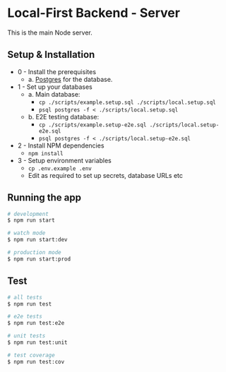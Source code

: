 # Local-First Backend - Server
This is the main Node server. 

## Setup & Installation

- 0 - Install the prerequisites
   - a. [Postgres](https://www.postgresql.org/) for the database.
- 1 - Set up your databases
  - a. Main database:
    - `cp ./scripts/example.setup.sql ./scripts/local.setup.sql`
    - `psql postgres -f < ./scripts/local.setup.sql`
  - b. E2E testing database:
    - `cp ./scripts/example.setup-e2e.sql ./scripts/local.setup-e2e.sql`
    - `psql postgres -f < ./scripts/local.setup-e2e.sql`
- 2 - Install NPM dependencies
  - `npm install`
- 3 - Setup environment variables
  - `cp .env.example .env`
  - Edit as required to set up secrets, database URLs etc


## Running the app

```bash
# development
$ npm run start

# watch mode
$ npm run start:dev

# production mode
$ npm run start:prod
```

## Test

```bash
# all tests
$ npm run test

# e2e tests
$ npm run test:e2e

# unit tests
$ npm run test:unit

# test coverage
$ npm run test:cov
```
